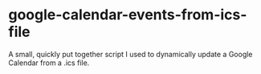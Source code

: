 # google-calendar-events-from-ics-file
A small, quickly put together script I used to dynamically update a Google Calendar from a .ics file.
